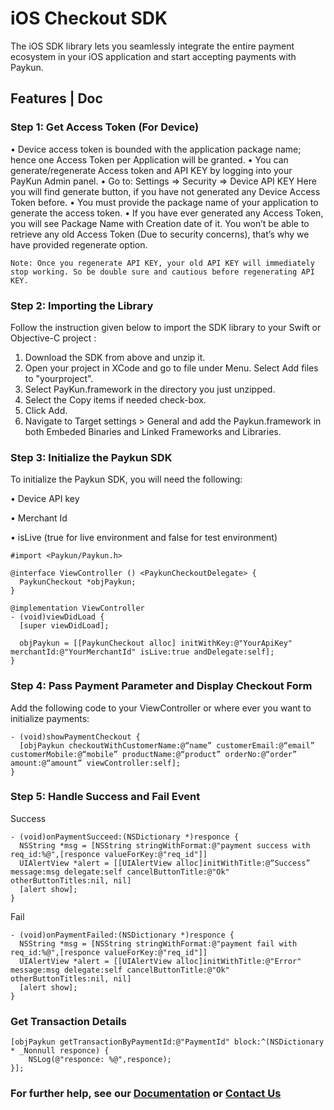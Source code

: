 # iOS Checkout SDK

The iOS SDK library lets you seamlessly integrate the entire payment ecosystem in your iOS application and start accepting payments with Paykun.

## Features | Doc

### Step 1: Get Access Token (For Device)

•    Device access token is bounded with the application package name; hence one Access Token per Application will be granted. 
•    You can generate/regenerate Access token and API KEY by logging into your PayKun Admin panel.
•    Go to: Settings => Security => Device API KEY Here you will find generate button, if you have not generated any Device Access Token before.
•    You must provide the package name of your application to generate the access token.
•    If you have ever generated any Access Token, you will see Package Name with Creation date of it. You won’t be able to retrieve any old Access Token (Due to security concerns), that’s why we have provided regenerate option.

```
Note: Once you regenerate API KEY, your old API KEY will immediately stop working. So be double sure and cautious before regenerating API KEY.
```

### Step 2: Importing the Library

Follow the instruction given below to import the SDK library to your Swift or Objective-C project :

1.    Download the SDK from above and unzip it.
2.    Open your project in XCode and go to file under Menu. Select Add files to "yourproject".
3.    Select PayKun.framework in the directory you just unzipped.
4.    Select the Copy items if needed check-box.
5.    Click Add.
6.    Navigate to Target settings > General and add the Paykun.framework in both Embeded Binaries and Linked Frameworks and Libraries.

### Step 3: Initialize the Paykun SDK

To initialize the Paykun SDK, you will need the following:

•    Device API key 

•    Merchant Id

•    isLive (true for live environment and false for test environment)

```
#import <Paykun/Paykun.h>

@interface ViewController () <PaykunCheckoutDelegate> {
  PaykunCheckout *objPaykun;
}

@implementation ViewController
- (void)viewDidLoad {
  [super viewDidLoad];
  
  objPaykun = [[PaykunCheckout alloc] initWithKey:@"YourApiKey" merchantId:@"YourMerchantId" isLive:true andDelegate:self];
}
```

### Step 4: Pass Payment Parameter and Display Checkout Form

Add the following code to your ViewController or where ever you want to initialize payments:

```
- (void)showPaymentCheckout { 
  [objPaykun checkoutWithCustomerName:@“name” customerEmail:@“email” customerMobile:@“mobile” productName:@“product” orderNo:@“order” amount:@“amount” viewController:self];
}
```

### Step 5: Handle Success and Fail Event

Success
```
- (void)onPaymentSucceed:(NSDictionary *)responce {
  NSString *msg = [NSString stringWithFormat:@"payment success with req_id:%@",[responce valueForKey:@"req_id"]]
  UIAlertView *alert = [[UIAlertView alloc]initWithTitle:@“Success” message:msg delegate:self cancelButtonTitle:@"Ok" otherButtonTitles:nil, nil]
  [alert show];
}
```

Fail
```
- (void)onPaymentFailed:(NSDictionary *)responce {
  NSString *msg = [NSString stringWithFormat:@"payment fail with req_id:%@",[responce valueForKey:@"req_id"]]
  UIAlertView *alert = [[UIAlertView alloc]initWithTitle:@"Error" message:msg delegate:self cancelButtonTitle:@"Ok" otherButtonTitles:nil, nil]
  [alert show];
}
```

### Get Transaction Details

```
[objPaykun getTransactionByPaymentId:@"PaymentId" block:^(NSDictionary * _Nonnull responce) {
    NSLog(@"responce: %@",responce);
}];
```


### For further help, see our [Documentation](https://paykun.com/docs) or [Contact Us](https://paykun.com/contact)

